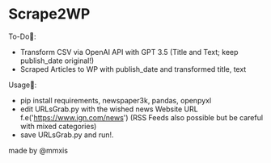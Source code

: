 # Scrape2WP

To-Do🚧:
- Transform CSV via OpenAI API with GPT 3.5 (Title and Text; keep publish_date original!)
- Scraped Articles to WP with publish_date and transformed title, text

Usage🤖:
- pip install requirements, newspaper3k, pandas, openpyxl
- edit URLsGrab.py with the wished news Website URL f.e('https://www.ign.com/news') (RSS Feeds also possible but be careful with mixed categories)
- save URLsGrab.py and run!.


made by @mmxis
